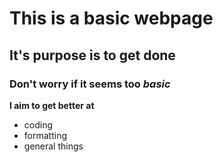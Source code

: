 # This is a basic webpage
## It's purpose is to get done
### Don't worry if it seems too _basic_
**I aim to get better at**
* coding
* formatting
* general things
